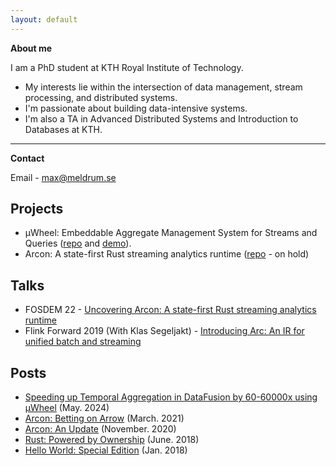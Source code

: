 ```yaml
---
layout: default
---
```


**About me**


I am a PhD student at KTH Royal Institute of Technology.

* My interests lie within the intersection of data management, stream processing, and distributed systems.
* I'm passionate about building data-intensive systems.
* I'm also a TA in Advanced Distributed Systems and Introduction to Databases at KTH.

---
**Contact**

Email - max@meldrum.se  

## Projects

* µWheel: Embeddable Aggregate Management System for Streams and Queries ([repo](https://github.com/uwheel/uwheel) and [demo](https://uwheel.rs)).
* Arcon: A state-first Rust streaming analytics runtime ([repo](https://github.com/cda-group/arcon) - on hold)

## Talks

*   FOSDEM 22 - [Uncovering Arcon: A state-first Rust streaming analytics runtime](https://archive.fosdem.org/2022/schedule/event/arcon_rust_streaming/) 
*   Flink Forward 2019 (With Klas Segeljakt) - [Introducing Arc: An IR for unified batch and streaming](https://www.youtube.com/watch?v=RN9WQfz8ljA)


## Posts

* [Speeding up Temporal Aggregation in DataFusion by 60-60000x using µWheel](docs/posts/2024-05-14-uwheel-datafusion.html) (May. 2024)
* [Arcon: Betting on Arrow](docs/posts/2021-03-27-arrow.html) (March. 2021)
* [Arcon: An Update](docs/posts/2020-11-01-arcon.html) (November. 2020)
* [Rust: Powered by Ownership](docs/posts/2018-06-01-rust-ownership.html) (June. 2018)
* [Hello World: Special Edition](docs/posts/2018-01-13-hello-world-special-edition.html) (Jan. 2018)